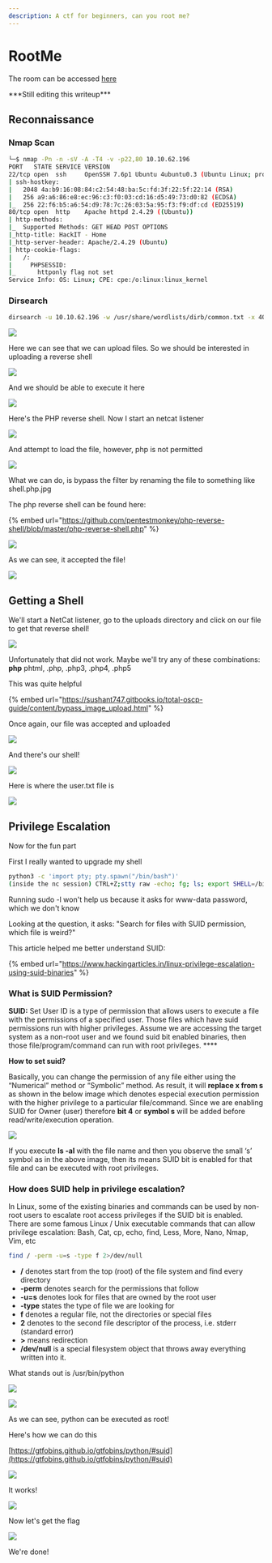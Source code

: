 ```yaml
---
description: A ctf for beginners, can you root me?
---
```


# RootMe

The room can be accessed [here](https://tryhackme.com/room/easyctf)

\*\*\*Still editing this writeup\*\*\*

## Reconnaissance

### Nmap Scan

```bash
└─$ nmap -Pn -n -sV -A -T4 -v -p22,80 10.10.62.196                      
PORT   STATE SERVICE VERSION
22/tcp open  ssh     OpenSSH 7.6p1 Ubuntu 4ubuntu0.3 (Ubuntu Linux; protocol 2.0)
| ssh-hostkey: 
|   2048 4a:b9:16:08:84:c2:54:48:ba:5c:fd:3f:22:5f:22:14 (RSA)
|   256 a9:a6:86:e8:ec:96:c3:f0:03:cd:16:d5:49:73:d0:82 (ECDSA)
|_  256 22:f6:b5:a6:54:d9:78:7c:26:03:5a:95:f3:f9:df:cd (ED25519)
80/tcp open  http    Apache httpd 2.4.29 ((Ubuntu))
| http-methods: 
|_  Supported Methods: GET HEAD POST OPTIONS
|_http-title: HackIT - Home
|_http-server-header: Apache/2.4.29 (Ubuntu)
| http-cookie-flags: 
|   /: 
|     PHPSESSID: 
|_      httponly flag not set
Service Info: OS: Linux; CPE: cpe:/o:linux:linux_kernel
```

### Dirsearch

```bash
dirsearch -u 10.10.62.196 -w /usr/share/wordlists/dirb/common.txt -x 404 -t 100 
```

![](<../../.gitbook/assets/image (15) (1) (1).png>)

Here we can see that we can upload files. So we should be interested in uploading a reverse shell

![](<../../.gitbook/assets/image (1) (2) (1).png>)

And we should be able to execute it here

![](<../../.gitbook/assets/image (53).png>)

Here's the PHP reverse shell. Now I start an netcat listener

![](<../../.gitbook/assets/image (64) (1) (1).png>)

And attempt to load the file, however, php is not permitted

![](<../../.gitbook/assets/image (17) (1) (2).png>)

What we can do, is bypass the filter by renaming the file to something like shell.php.jpg

The php reverse shell can be found here:

{% embed url="https://github.com/pentestmonkey/php-reverse-shell/blob/master/php-reverse-shell.php" %}

![](<../../.gitbook/assets/image (51) (1).png>)

As we can see, it accepted the file!

![](<../../.gitbook/assets/image (34) (1).png>)

## Getting a Shell

We'll start a NetCat listener, go to the uploads directory and click on our file to get that reverse shell!

![](<../../.gitbook/assets/image (62).png>)

Unfortunately that did not work. Maybe we'll try any of these combinations: **php** phtml, .php, .php3, .php4, .php5

This was quite helpful

{% embed url="https://sushant747.gitbooks.io/total-oscp-guide/content/bypass_image_upload.html" %}

Once again, our file was accepted and uploaded

![](<../../.gitbook/assets/image (54) (1) (1).png>)

And there's our shell!

![](<../../.gitbook/assets/image (55) (1) (1).png>)

Here is where the user.txt file is

![](<../../.gitbook/assets/image (29) (1) (1).png>)

## Privilege Escalation

Now for the fun part

First I really wanted to upgrade my shell

```bash
python3 -c 'import pty; pty.spawn("/bin/bash")'
(inside the nc session) CTRL+Z;stty raw -echo; fg; ls; export SHELL=/bin/bash; export TERM=screen; stty rows 38 columns 116; reset;
```

Running sudo -l won't help us because it asks for www-data password, which we don't know

Looking at the question, it asks: "Search for files with SUID permission, which file is weird?"

This article helped me better understand SUID:

{% embed url="https://www.hackingarticles.in/linux-privilege-escalation-using-suid-binaries" %}

### **What is SUID Permission?**

**SUID:** Set User ID is a type of permission that allows users to execute a file with the permissions of a specified user. Those files which have suid permissions run with higher privileges. Assume we are accessing the target system as a non-root user and we found suid bit enabled binaries, then those file/program/command can run with root privileges. \*\*\*\*

**How to set suid?**

Basically, you can change the permission of any file either using the “Numerical” method or “Symbolic” method. As result, it will **replace x from s** as shown in the below image which denotes especial execution permission with the higher privilege to a particular file/command. Since we are enabling SUID for Owner (user) therefore **bit 4** or **symbol s** will be added before read/write/execution operation.

![](<../../.gitbook/assets/image (38) (1) (1).png>)

If you execute **ls -al** with the file name and then you observe the small ‘s’ symbol as in the above image, then its means SUID bit is enabled for that file and can be executed with root privileges.

### **How does SUID help in privilege escalation?**

In Linux, some of the existing binaries and commands can be used by non-root users to escalate root access privileges if the SUID bit is enabled. There are some famous Linux / Unix executable commands that can allow privilege escalation: Bash, Cat, cp, echo, find, Less, More, Nano, Nmap, Vim, etc

```bash
find / -perm -u=s -type f 2>/dev/null
```

* **/** denotes start from the top (root) of the file system and find every directory
* **-perm** denotes search for the permissions that follow
* **-u=s** denotes look for files that are owned by the root user
* **-type** states the type of file we are looking for
* **f** denotes a regular file, not the directories or special files
* **2** denotes to the second file descriptor of the process, i.e. stderr (standard error)
* **>** means redirection
* **/dev/null** is a special filesystem object that throws away everything written into it.

What stands out is /usr/bin/python

![](<../../.gitbook/assets/image (70) (1) (1).png>)

![](<../../.gitbook/assets/image (23) (1) (1).png>)

As we can see, python can be executed as root!

Here's how we can do this

[https://gtfobins.github.io/gtfobins/python/#suid](https://gtfobins.github.io/gtfobins/python/#suid)

![](<../../.gitbook/assets/image (46) (1) (1).png>)

It works!

![](<../../.gitbook/assets/image (47) (1).png>)

Now let's get the flag

![](<../../.gitbook/assets/image (36) (1).png>)

We're done!
